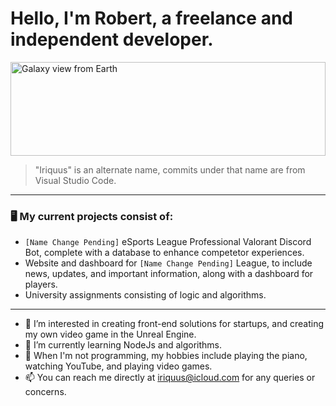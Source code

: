 # Hello, I'm Robert, a freelance and independent developer.

<img src="https://images.unsplash.com/photo-1419242902214-272b3f66ee7a?ixid=MnwxMjA3fDB8MHxwaG90by1wYWdlfHx8fGVufDB8fHx8&ixlib=rb-1.2.1&auto=format&fit=crop&w=1687&q=80" alt="Galaxy view from Earth" style="width: 100%; height: 150px;" >

> "Iriquus" is an alternate name, commits under that name are from Visual Studio Code.
---

### 🖥 My current projects consist of:
* `[Name Change Pending]` eSports League Professional Valorant Discord Bot, complete with a database to enhance competetor experiences.
* Website and dashboard for `[Name Change Pending]` League, to include news, updates, and important information, along with a dashboard for players.
* University assignments consisting of logic and algorithms.

---

- 👀 I’m interested in creating front-end solutions for startups, and creating my own video game in the Unreal Engine.
- 🌱 I’m currently learning NodeJs and algorithms.
- 🎹 When I'm not programming, my hobbies include playing the piano, watching YouTube, and playing video games.
- 📫 You can reach me directly at iriquus@icloud.com for any queries or concerns.

<!---
robertvargas-irq/robertvargas-irq is a ✨ special ✨ repository because its `README.md` (this file) appears on your GitHub profile.
You can click the Preview link to take a look at your changes.
--->
